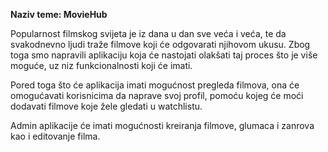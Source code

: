**Naziv teme: MovieHub**

Popularnost filmskog svijeta je iz dana u dan sve veća i veća, te da svakodnevno ljudi traže filmove koji će odgovarati njihovom ukusu. Zbog toga smo napravili aplikaciju koja će nastojati olakšati taj proces što je više moguće, uz niz funkcionalnosti koji će imati. 

Pored toga što će aplikacija imati mogućnost pregleda filmova, ona će omogućavati korisnicima da naprave svoj profil, pomoću kojeg će moći dodavati filmove koje žele gledati u  watchlistu.

Admin aplikacije će imati mogućnosti kreiranja filmove, glumaca i zanrova kao i editovanje filma.
